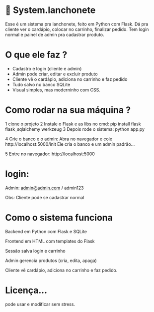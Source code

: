 # 🍔 System.lanchonete

Esse é um sistema pra lanchonete, feito em Python com Flask. Dá pra cliente ver o cardápio, colocar no carrinho, finalizar pedido. Tem login normal e painel de admin pra cadastrar produto.

# O que ele faz ?

- Cadastro e login (cliente e admin)  
- Admin pode criar, editar e excluir produto  
- Cliente vê o cardápio, adiciona no carrinho e faz pedido  
- Tudo salvo no banco SQLite  
- Visual simples, mas moderninho com CSS.

# Como rodar na sua máquina ?

1 clone o projeto
2 Instale o Flask e as libs no cmd: pip install flask flask_sqlalchemy werkzeug
3 Depois rode o sistema: python app.py

4 Crie o banco e o admin:
Abra no navegador e cole http://localhost:5000/init
Ele cria o banco e um admin padrão...

5 Entre no navegador:
http://localhost:5000

# login:
Admin: admin@admin.com / admin123

Obs: Cliente pode se cadastrar normal

# Como o sistema funciona
Backend em Python com Flask e SQLite

Frontend em HTML com templates do Flask

Sessão salva login e carrinho

Admin gerencia produtos (cria, edita, apaga)

Cliente vê cardápio, adiciona no carrinho e faz pedido.

# Licença...
pode usar e modificar sem stress.
